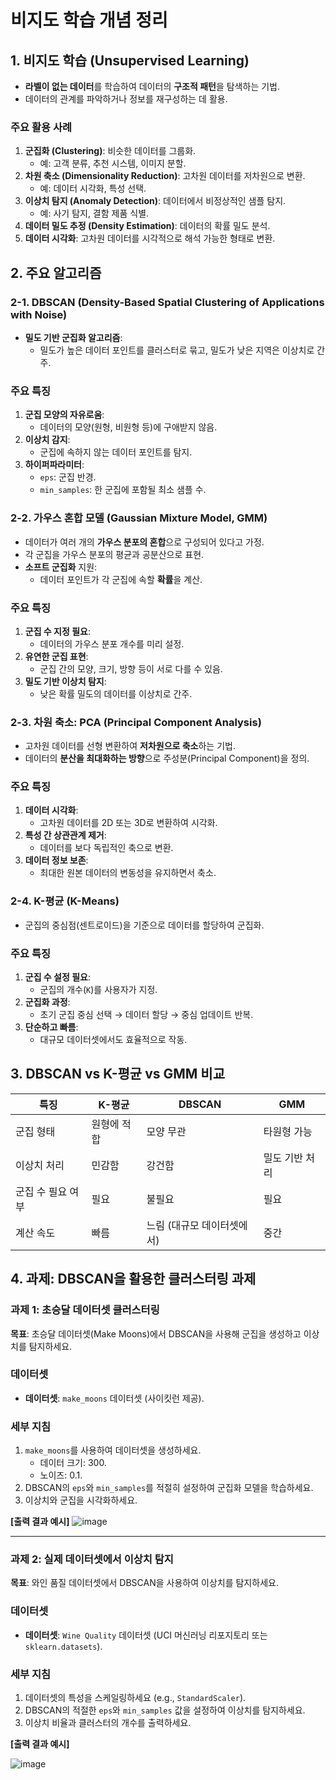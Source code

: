 # 비지도 학습 개념 정리

## 1. 비지도 학습 (Unsupervised Learning)
- **라벨이 없는 데이터**를 학습하여 데이터의 **구조적 패턴**을 탐색하는 기법.
- 데이터의 관계를 파악하거나 정보를 재구성하는 데 활용.
  
### 주요 활용 사례
1. **군집화 (Clustering)**: 비슷한 데이터를 그룹화.
   - 예: 고객 분류, 추천 시스템, 이미지 분할.
2. **차원 축소 (Dimensionality Reduction)**: 고차원 데이터를 저차원으로 변환.
   - 예: 데이터 시각화, 특성 선택.
3. **이상치 탐지 (Anomaly Detection)**: 데이터에서 비정상적인 샘플 탐지.
   - 예: 사기 탐지, 결함 제품 식별.
4. **데이터 밀도 추정 (Density Estimation)**: 데이터의 확률 밀도 분석.
5. **데이터 시각화**: 고차원 데이터를 시각적으로 해석 가능한 형태로 변환.


## 2. 주요 알고리즘

### 2-1. DBSCAN (Density-Based Spatial Clustering of Applications with Noise)
- **밀도 기반 군집화 알고리즘**:
  - 밀도가 높은 데이터 포인트를 클러스터로 묶고, 밀도가 낮은 지역은 이상치로 간주.
  
### 주요 특징
1. **군집 모양의 자유로움**:
   - 데이터의 모양(원형, 비원형 등)에 구애받지 않음.
2. **이상치 감지**:
   - 군집에 속하지 않는 데이터 포인트를 탐지.
3. **하이퍼파라미터**:
   - `eps`: 군집 반경.
   - `min_samples`: 한 군집에 포함될 최소 샘플 수.


### 2-2. 가우스 혼합 모델 (Gaussian Mixture Model, GMM)
- 데이터가 여러 개의 **가우스 분포의 혼합**으로 구성되어 있다고 가정.
- 각 군집을 가우스 분포의 평균과 공분산으로 표현.
- **소프트 군집화** 지원:
  - 데이터 포인트가 각 군집에 속할 **확률**을 계산.

### 주요 특징
1. **군집 수 지정 필요**:
   - 데이터의 가우스 분포 개수를 미리 설정.
2. **유연한 군집 표현**:
   - 군집 간의 모양, 크기, 방향 등이 서로 다를 수 있음.
3. **밀도 기반 이상치 탐지**:
   - 낮은 확률 밀도의 데이터를 이상치로 간주.


### 2-3. 차원 축소: PCA (Principal Component Analysis)
- 고차원 데이터를 선형 변환하여 **저차원으로 축소**하는 기법.
- 데이터의 **분산을 최대화하는 방향**으로 주성분(Principal Component)을 정의.

### 주요 특징
1. **데이터 시각화**:
   - 고차원 데이터를 2D 또는 3D로 변환하여 시각화.
2. **특성 간 상관관계 제거**:
   - 데이터를 보다 독립적인 축으로 변환.
3. **데이터 정보 보존**:
   - 최대한 원본 데이터의 변동성을 유지하면서 축소.


### 2-4. K-평균 (K-Means)
- 군집의 중심점(센트로이드)을 기준으로 데이터를 할당하여 군집화.
  
### 주요 특징
1. **군집 수 설정 필요**:
   - 군집의 개수(`K`)를 사용자가 지정.
2. **군집화 과정**:
   - 초기 군집 중심 선택 → 데이터 할당 → 중심 업데이트 반복.
3. **단순하고 빠름**:
   - 대규모 데이터셋에서도 효율적으로 작동.

## 3. DBSCAN vs K-평균 vs GMM 비교
| 특징              | K-평균            | DBSCAN            | GMM                |
|-------------------|-------------------|-------------------|-------------------|
| 군집 형태         | 원형에 적합       | 모양 무관         | 타원형 가능        |
| 이상치 처리       | 민감함            | 강건함            | 밀도 기반 처리     |
| 군집 수 필요 여부 | 필요              | 불필요            | 필요               |
| 계산 속도         | 빠름              | 느림 (대규모 데이터셋에서) | 중간              |

## 4. 과제: DBSCAN을 활용한 클러스터링 과제

### 과제 1: 초승달 데이터셋 클러스터링

**목표**: 초승달 데이터셋(Make Moons)에서 DBSCAN을 사용해 군집을 생성하고 이상치를 탐지하세요.

### 데이터셋
- **데이터셋**: `make_moons` 데이터셋 (사이킷런 제공).

### 세부 지침
1. `make_moons`를 사용하여 데이터셋을 생성하세요.
   - 데이터 크기: 300.
   - 노이즈: 0.1.
2. DBSCAN의 `eps`와 `min_samples`를 적절히 설정하여 군집화 모델을 학습하세요.
3. 이상치와 군집을 시각화하세요.

**[출력 결과 예시]**
![image](https://github.com/user-attachments/assets/e91ef583-8413-433e-8858-507cc66851a0)

---

### 과제 2: 실제 데이터셋에서 이상치 탐지

**목표**: 와인 품질 데이터셋에서 DBSCAN을 사용하여 이상치를 탐지하세요.

### 데이터셋
- **데이터셋**: `Wine Quality` 데이터셋 (UCI 머신러닝 리포지토리 또는 `sklearn.datasets`).

### 세부 지침
1. 데이터셋의 특성을 스케일링하세요 (e.g., `StandardScaler`).
2. DBSCAN의 적절한 `eps`와 `min_samples` 값을 설정하여 이상치를 탐지하세요.
3. 이상치 비율과 클러스터의 개수를 출력하세요.

**[출력 결과 예시]**

![image](https://github.com/user-attachments/assets/eccfa91b-a845-42be-bdb3-112d59469377)

